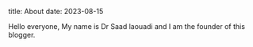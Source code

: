 title: About
date: 2023-08-15

Hello everyone, My name is Dr Saad laouadi and I am the founder of this blogger.
